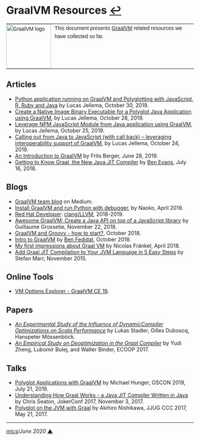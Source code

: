 # <span id="top">GraalVM Resources</span> <span style="size:30%;"><a href="README.md">↩</a></span>

<table style="font-family:Helvetica,Arial;font-size:14px;line-height:1.6;">
  <tr>
  <td style="border:0;padding:0 10px 0 0;min-width:120px;"><a href="https://www.graalvm.org/"><img src="https://www.graalvm.org/resources/img/graalvm.png" width="120" alt="GraalVM logo"/></a></td>
  <td style="border:0;padding:0;vertical-align:text-top;">This document presents <a href="https://www.graalvm.org/">GraalVM</a> related resources we have collected so far.
  </td>
  </tr>
</table>

## <span id="articles">Articles</span>

- [Python application running on GraalVM and Polyglotting with JavaScript, R, Ruby and Java](https://technology.amis.nl/2019/10/30/python-application-running-on-graalvm-and-polyglotting-with-javascript-r-ruby-and-java/) by Lucas Jellema, October 30, 2019.
- [Create a Native Image Binary Executable for a Polyglot Java Application using GraalVM](https://technology.amis.nl/2019/10/28/create-a-native-image-binary-executable-for-a-polyglot-java-application-using-graalvm/), by Lucas Jellema, October 28, 2019.
- [Leverage NPM JavaScript Module from Java application using GraalVM](https://technology.amis.nl/2019/10/25/leverage-npm-javascript-module-from-java-application-using-graalvm/), by Lucas Jellema, October 25, 2019.
- [Calling out from Java to JavaScript (with call back) – leveraging interoperability support of GraalVM][article_jellema], by Lucas Jellema, October 24, 2019.
- [An Introduction to GraalVM][article_berger] by Frits Berger, June 28, 2019.
- [Getting to Know Graal, the New Java JIT Compiler][article_evans] by [Ben Evans](https://www.infoq.com/profile/Ben-Evans/), July 16, 2018.

## <span id="blogs">Blogs</span>

- [GraalVM team blog](https://medium.com/graalvm/about) on Medium.
- [Install GraalVM and run Python with debugger](http://naoko.github.io/graalvm-started/), by Naoko, April 2019.
- [Red Hat Developer](https://developers.redhat.com/): [clang/LLVM](https://developers.redhat.com/blog/category/clang-llvm/), 2018-2019.
- [Awesome GraalVM: Create a Java API on top of a JavaScript library](https://blog.yuzutech.fr/blog/java-api-on-javascript-lib-graalvm/index.html) by Guillaume Grossetie, November 22, 2018.
- [GraalVM and Groovy - how to start?](https://e.printstacktrace.blog/graalvm-and-groovy-how-to-start/), October 2018.
- [Intro to GraalVM](https://fedidat.com/510-intro-to-graal/) by [Ben Fedidat](https://fedidat.com/about/), October 2018.
- [My first impressions about Graal VM][blog_frankel] by Nicolas Fränkel, April 2018.
- [Add Graal JIT Compilation to Your JVM Language in 5 Easy Steps][blog_marr] by Stefan Marr, November 2015.

## <span id="tools">Online Tools</span>

- [VM Options Explorer - GraalVM CE 19](https://chriswhocodes.com/graalvm_ce_19_options.html).

## <span id="papers">Papers</span>

- [*An Experimental Study of the Influence of DynamicCompiler Optimizations on Scala Performance*][ch_epfl_paper9] by Lukas Stadler, Gilles Duboscq, Hanspeter Mössenböck.
- [*An Empirical Study on Deoptimization in the Graal Compiler*](https://core.ac.uk/download/pdf/84869007.pdf) by Yudi Zheng, Lubomír Bulej, and Walter Binder,  ECOOP 2017.

## <span id="talks">Talks</span>

- [Polyglot Applications with GraalVM](https://www.slideshare.net/jexp/polyglot-applications-with-graalvm) by Michael Hunger, OSCON 2019, July 21, 2019.
- [Understanding How Graal Works - a Java JIT Compiler Written in Java](https://chrisseaton.com/truffleruby/jokerconf17/) by Chris Seaton, JokerConf 2017, November 3, 2017.
- [Polyglot on the JVM with Graal](https://www.slideshare.net/akihironishikawa/polyglot-on-the-jvm-with-graal-english) by Akihiro Nishikawa, JJUG CCC 2017, May 21, 2017.

<!--
## Footnotes

<a name="footnote_01">[1]</a> ***2 GraalVM editions*** [↩](#anchor_01)

<p style="margin:0 0 1em 20px;">
</p>
-->
***

*[mics](https://lampwww.epfl.ch/~michelou/)/June 2020* [**&#9650;**](#top)
<span id="bottom">&nbsp;</span>

<!-- link refs -->

[article_berger]: https://www.avisi.nl/blog/an-introduction-to-graalvm-with-examples
[article_evans]: https://www.infoq.com/articles/Graal-Java-JIT-Compiler/
[article_jellema]: https://technology.amis.nl/2019/10/24/calling-out-from-java-to-javascript-with-call-back-leveraging-interoperability-support-of-graalvm/
[blog_frankel]: https://blog.frankel.ch/first-impressions-graalvm/
[blog_marr]: https://stefan-marr.de/2015/11/add-graal-jit-compilation-to-your-jvm-language-in-5-easy-steps-step-1/
[ch_epfl_paper9]: https://lampwww.epfl.ch/~hmiller/scala2013/resources/pdfs/paper9.pdf
